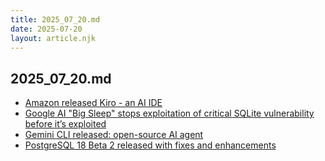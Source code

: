 ```yaml
---
title: 2025_07_20.md
date: 2025-07-20
layout: article.njk
---
```

## 2025_07_20.md
- <a href="https://kiro.dev/" target="_blank">Amazon released Kiro - an AI IDE</a>
- <a href="https://thehackernews.com/2025/07/google-ai-big-sleep-stops-exploitation.html" target="_blank">Google AI "Big Sleep" stops exploitation of critical SQLite vulnerability before it’s exploited</a>
- <a href="https://blog.google/technology/developers/introducing-gemini-cli-open-source-ai-agent/" target="_blank">Gemini CLI released: open-source AI agent</a>
- <a href="https://www.postgresql.org/about/news/postgresql-18-beta-2-released-3103/" target="_blank">PostgreSQL 18 Beta 2 released with fixes and enhancements</a>
